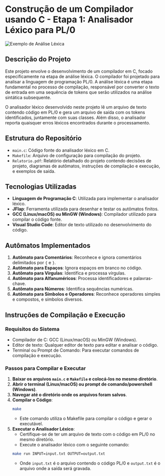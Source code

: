 # Construção de um Compilador usando C - Etapa 1: Analisador Léxico para PL/0

![Exemplo de Análise Léxica](images/image.png)

## Descrição do Projeto
Este projeto envolve o desenvolvimento de um compilador em C, focado especificamente na etapa de análise léxica. O compilador foi projetado para analisar a linguagem de programação PL/0. A análise léxica é uma etapa fundamental no processo de compilação, responsável por converter o texto de entrada em uma sequência de tokens que serão utilizados na análise sintática subsequente.

O analisador léxico desenvolvido neste projeto lê um arquivo de texto contendo código em PL/0 e gera um arquivo de saída com os tokens identificados, juntamente com suas classes. Além disso, o analisador reporta quaisquer erros léxicos encontrados durante o processamento.

## Estrutura do Repositório
- `main.c`: Código fonte do analisador léxico em C.
- `Makefile`: Arquivo de configuração para compilação do projeto.
- `Relatorio.pdf`: Relatório detalhado do projeto contendo decisões de projeto, diagramas de autômatos, instruções de compilação e execução, e exemplos de saída.

## Tecnologias Utilizadas
- **Linguagem de Programação C**: Utilizada para implementar o analisador léxico.
- **JFlap**: Ferramenta utilizada para desenhar e testar os autômatos finitos.
- **GCC (Linux/macOS) ou MinGW (Windows)**: Compilador utilizado para compilar o código fonte.
- **Visual Studio Code**: Editor de texto utilizado no desenvolvimento do código.

## Autômatos Implementados
1. **Autômato para Comentários**: Reconhece e ignora comentários delimitados por `{` e `}`.
2. **Autômato para Espaços**: Ignora espaços em branco no código.
3. **Autômato para Vírgulas**: Identifica e processa vírgulas.
4. **Autômato para Alfanuméricos**: Processa identificadores e palavras-chave.
5. **Autômato para Números**: Identifica sequências numéricas.
6. **Autômato para Símbolos e Operadores**: Reconhece operadores simples e compostos, e símbolos diversos.

## Instruções de Compilação e Execução
### Requisitos do Sistema
- Compilador de C: GCC (Linux/macOS) ou MinGW (Windows).
- Editor de texto: Qualquer editor de texto para editar e analisar o código.
- Terminal ou Prompt de Comando: Para executar comandos de compilação e execução.

### Passos para Compilar e Executar
1. **Baixar os arquivos `main.c` e `Makefile` e colocá-los no mesmo diretório**.
2. **Abrir o terminal (Linux/macOS) ou prompt de comando/powershell (Windows)**.
3. **Navegar até o diretório onde os arquivos foram salvos**.
4. **Compilar o Código**:
    ```bash
    make
    ```
    - Este comando utiliza o Makefile para compilar o código e gerar o executável.
5. **Executar o Analisador Léxico**:
    - Certifique-se de ter um arquivo de texto com o código em PL/0 no mesmo diretório.
    - Execute o analisador léxico com o seguinte comando:
    ```bash
    make run INPUT=input.txt OUTPUT=output.txt
    ```
    - Onde `input.txt` é o arquivo contendo o código PL/0 e `output.txt` é o arquivo onde a saída será gravada.

